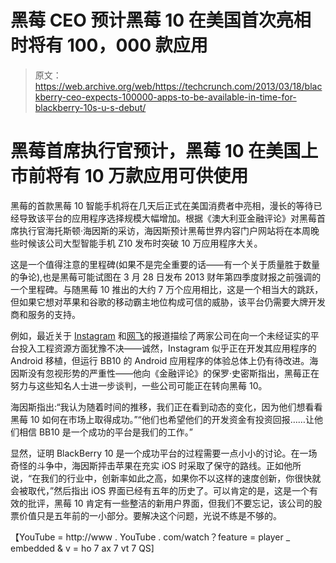 # 黑莓 CEO 预计黑莓 10 在美国首次亮相时将有 100，000 款应用

> 原文：<https://web.archive.org/web/https://techcrunch.com/2013/03/18/blackberry-ceo-expects-100000-apps-to-be-available-in-time-for-blackberry-10s-u-s-debut/>

# 黑莓首席执行官预计，黑莓 10 在美国上市前将有 10 万款应用可供使用

黑莓的首款黑莓 10 智能手机将在几天后正式在美国消费者中亮相，漫长的等待已经导致该平台的应用程序选择规模大幅增加。根据《澳大利亚金融评论》对黑莓首席执行官海托斯顿·海因斯的采访，海因斯预计黑莓世界内容门户网站将在本周晚些时候该公司大型智能手机 Z10 发布时突破 10 万应用程序大关。

这是一个值得注意的里程碑(如果不是完全重要的话——有一个关于质量胜于数量的争论),也是黑莓可能试图在 3 月 28 日发布 2013 财年第四季度财报之前强调的一个里程碑。与随黑莓 10 推出的大约 7 万个应用相比，这是一个相当大的跳跃，但如果它想对苹果和谷歌的移动霸主地位构成可信的威胁，该平台仍需要大牌开发商和服务的支持。

例如，最近关于 [Instagram](https://web.archive.org/web/20221007214735/http://allthingsd.com/20130221/native-instagram-app-is-not-coming-to-blackberry-10/) 和[网飞](https://web.archive.org/web/20221007214735/http://allthingsd.com/20130304/netflix-has-no-current-plans-for-a-blackberry-10-app/)的报道描绘了两家公司在向一个未经证实的平台投入工程资源方面犹豫不决——诚然，Instagram 似乎正在开发其应用程序的 Android 移植，但运行 BB10 的 Android 应用程序的体验总体上仍有待改进。海因斯没有忽视形势的严重性——他向《金融评论》的保罗·史密斯指出，黑莓正在努力与这些知名人士进一步谈判，一些公司可能正在转向黑莓 10。

海因斯指出:“我认为随着时间的推移，我们正在看到动态的变化，因为他们想看看黑莓 10 如何在市场上取得成功。”“他们也希望他们的开发资金有投资回报……让他们相信 BB10 是一个成功的平台是我们的工作。”

显然，证明 BlackBerry 10 是一个成功平台的过程需要一点小小的讨论。在一场奇怪的斗争中，海因斯抨击苹果在充实 iOS 时采取了保守的路线。正如他所说，“在我们的行业中，创新率如此之高，如果你不以这样的速度创新，你很快就会被取代，”然后指出 iOS 界面已经有五年的历史了。可以肯定的是，这是一个有效的批评，黑莓 10 肯定有一些整洁的新用户界面，但我们不要忘记，该公司的股票价值只是五年前的一小部分。要解决这个问题，光说不练是不够的。

【YouTube = http://www . YouTube . com/watch？feature = player _ embedded & v = ho 7 ax 7 vt 7 QS]